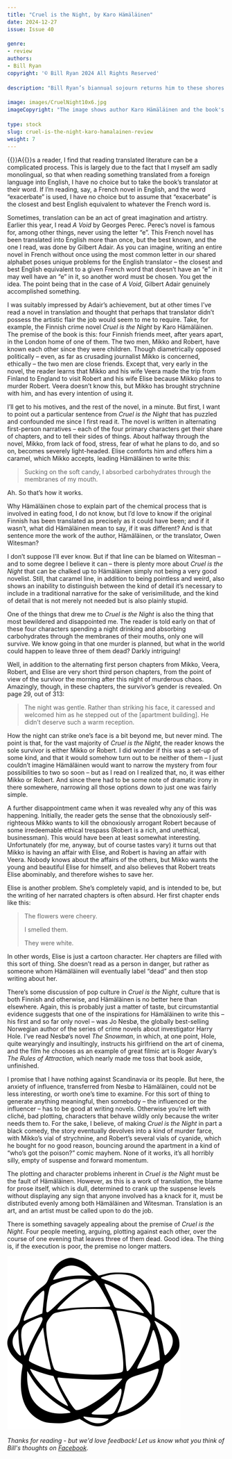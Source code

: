 ```yaml
---
title: "Cruel is the Night, by Karo Hämäläinen"
date: 2024-12-27
issue: Issue 40

genre:
- review
authors:
- Bill Ryan
copyright: '© Bill Ryan 2024 All Rights Reserved'

description: "Bill Ryan’s biannual sojourn returns him to these shores to receive a seasonally warm welcome, once again to expose us to his thoughts on an example of crime novel writing – or should that be ‘criminal’? Best let him decide."

image: images/CruelNight10x6.jpg
imageCopyright: "The image shows author Karo Hämäläinen and the book's cover, both as seen on [the Soho Press website](https://sohopress.com/authors/karo-hamalainen/)."

type: stock
slug: cruel-is-the-night-karo-hamalainen-review
weight: 7
---
```


{{<glyph>}}A{{</glyph>}}s a reader, I find that reading translated literature can be a complicated process. This is largely due to the fact that I myself am sadly monolingual, so that when reading something translated from a foreign language into English, I have no choice but to take the book’s translator at their word. If I’m reading, say, a French novel in English, and the word “exacerbate” is used, I have no choice but to assume that “exacerbate” is the closest and best English equivalent to whatever the French word is. 

Sometimes, translation can be an act of great imagination and artistry. Earlier this year, I read *A Void* by Georges Perec. Perec’s novel is famous for, among other things, never using the letter “e”. This French novel has been translated into English more than once, but the best known, and the one I read, was done by Gilbert Adair. As you can imagine, writing an entire novel in French without once using the most common letter in our shared alphabet poses unique problems for the English translator – the closest and best English equivalent to a given French word that doesn’t have an “e” in it may well have an “e” in it, so another word must be chosen. You get the idea. The point being that in the case of *A Void*, Gilbert Adair genuinely accomplished something.

I was suitably impressed by Adair’s achievement, but at other times I’ve read a novel in translation and thought that perhaps that translator didn’t possess the artistic flair the job would seem to me to require. Take, for example, the Finnish crime novel *Cruel is the Night* by Karo Hämäläinen. The premise of the book is this: four Finnish friends meet, after years apart, in the London home of one of them. The two men, Mikko and Robert, have known each other since they were children. Though diametrically opposed politically – even, as far as crusading journalist Mikko is concerned, ethically – the two men are close friends. Except that, very early in the novel, the reader learns that Mikko and his wife Veera made the trip from Finland to England to visit Robert and his wife Elise because Mikko plans to murder Robert. Veera doesn’t know this, but Mikko has brought strychnine with him, and has every intention of using it.

I’ll get to his motives, and the rest of the novel, in a minute. But first, I want to point out a particular sentence from *Cruel is the Night* that has puzzled and confounded me since I first read it. The novel is written in alternating first-person narratives – each of the four primary characters get their share of chapters, and to tell their sides of things. About halfway through the novel, Mikko, from lack of food, stress, fear of what he plans to do, and so on, becomes severely light-headed. Elise comforts him and offers him a caramel, which Mikko accepts, leading Hämäläinen to write this: 

> Sucking on the soft candy, I absorbed carbohydrates through the membranes of my mouth.

Ah. So that’s how it works.

Why Hämäläinen chose to explain part of the chemical process that is involved in eating food, I do not know, but I’d love to know if the original Finnish has been translated as precisely as it could have been; and if it wasn’t, what did Hämäläinen mean to say, if it was different? And is that sentence more the work of the author, Hämäläinen, or the translator, Owen Witesman?

I don’t suppose I’ll ever know. But if that line can be blamed on Witesman – and to some degree I believe it can – there is plenty more about *Cruel is the Night* that can be chalked up to Hämäläinen simply not being a very good novelist. Still, that caramel line, in addition to being pointless and weird, also shows an inability to distinguish between the kind of detail it’s necessary to include in a traditional narrative for the sake of verisimilitude, and the kind of detail that is not merely not needed but is also plainly stupid.

One of the things that drew me to *Cruel is the Night* is also the thing that most bewildered and disappointed me. The reader is told early on that of these four characters spending a night drinking and absorbing carbohydrates through the membranes of their mouths, only one will survive. We know going in that one murder is planned, but what in the world could happen to leave three of them dead? Darkly intriguing!

Well, in addition to the alternating first person chapters from Mikko, Veera, Robert, and Elise are very short third person chapters, from the point of view of the survivor the morning after this night of murderous chaos. Amazingly, though, in these chapters, the survivor’s gender is revealed. On page 29, out of 313:

> The night was gentle. Rather than striking his face, it caressed and welcomed him as he stepped out of the [apartment building]. He didn’t deserve such a warm reception.

How the night can strike one’s face is a bit beyond me, but never mind. The point is that, for the vast majority of *Cruel is the Night*, the reader knows the sole survivor is either Mikko or Robert. I did wonder if this was a set-up of some kind, and that it would somehow turn out to be neither of them – I just couldn’t imagine Hämäläinen would want to narrow the mystery from four possibilities to two so soon – but as I read on I realized that, no, it was either Mikko or Robert. And since there had to be some note of dramatic irony in there somewhere, narrowing all those options down to just one was fairly simple.

A further disappointment came when it was revealed why any of this was happening. Initially, the reader gets the sense that the obnoxiously self-righteous Mikko wants to kill the obnoxiously arrogant Robert because of some irredeemable ethical trespass (Robert is a rich, and unethical, businessman). This would have been at least somewhat interesting. Unfortunately (for me, anyway, but of course tastes vary) it turns out that Mikko is having an affair with Elise, and Robert is having an affair with Veera. Nobody knows about the affairs of the others, but Mikko wants the young and beautiful Elise for himself, and also believes that Robert treats Elise abominably, and therefore wishes to save her.

Elise is another problem. She’s completely vapid, and is intended to be, but the writing of her narrated chapters is often absurd. Her first chapter ends like this:

> The flowers were cheery.
>
> I smelled them.
> 
> They were white.

In other words, Elise is just a cartoon character. Her chapters are filled with this sort of thing. She doesn’t read as a person in danger, but rather as someone whom Hämäläinen will eventually label “dead” and then stop writing about her.

There’s some discussion of pop culture in *Cruel is the Night*, culture that is both Finnish and otherwise, and Hämäläinen is no better here than elsewhere. Again, this is probably just a matter of taste, but circumstantial evidence suggests that one of the inspirations for Hämäläinen to write this – his first and so far only novel – was Jo Nesbø, the globally best-selling Norwegian author of the series of crime novels about investigator Harry Hole. I’ve read Nesbø’s novel *The Snowman*, in which, at one point, Hole, quite wearyingly and insultingly, instructs his girlfriend on the art of cinema, and the film he chooses as an example of great filmic art is Roger Avary’s *The Rules of Attraction*, which nearly made me toss that book aside, unfinished.

I promise that I have nothing against Scandinavia or its people. But here, the anxiety of influence, transferred from Nesbø to Hämäläinen, could not be less interesting, or worth one’s time to examine. For this sort of thing to generate anything meaningful, then somebody – the influenced or the influencer – has to be good at writing novels. Otherwise you’re left with cliché, bad plotting, characters that behave wildly only because the writer needs them to. For the sake, I believe, of making *Cruel is the Night* in part a black comedy, the story eventually devolves into a kind of murder farce, with Mikko’s vial of strychnine, and Robert’s several vials of cyanide, which he bought for no good reason, bouncing around the apartment in a kind of “who’s got the poison?” comic mayhem. None of it works, it’s all horribly silly, empty of suspense and forward momentum.

The plotting and character problems inherent in *Cruel is the Night* must be the fault of Hämäläinen. However, as this is a work of translation, the blame for prose itself, which is dull, determined to crank up the suspense levels without displaying any sign that anyone involved has a knack for it, must be distributed evenly among both Hämäläinen and Witesman. Translation is an art, and an artist must be called upon to do the job.

There is something savagely appealing about the premise of *Cruel is the Night*. Four people meeting, arguing, plotting against each other, over the course of one evening that leaves three of them dead. Good idea. The thing is, if the execution is poor, the premise no longer matters.

![Orbit-lrg](images/Orbit.svg)

*Thanks for reading - but we'd love feedback! Let us know what you think of Bill's thoughts on [Facebook](https://www.facebook.com/MythaxisMagazine/posts/1269601235172860).*
